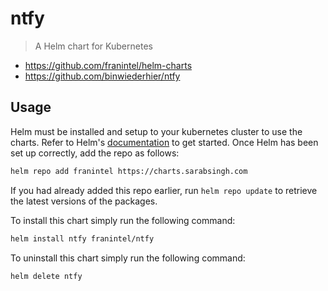 # ntfy

> A Helm chart for Kubernetes

* <https://github.com/franintel/helm-charts>
* <https://github.com/binwiederhier/ntfy>

## Usage

Helm must be installed and setup to your kubernetes cluster to use the charts. Refer to Helm's [documentation](https://helm.sh/docs) to get started. Once Helm has been set up correctly, add the repo as follows:

```sh
helm repo add franintel https://charts.sarabsingh.com
```

If you had already added this repo earlier, run `helm repo update` to retrieve the latest versions of the packages.

To install this chart simply run the following command:

```sh
helm install ntfy franintel/ntfy
```

To uninstall this chart simply run the following command:

```sh
helm delete ntfy
```
